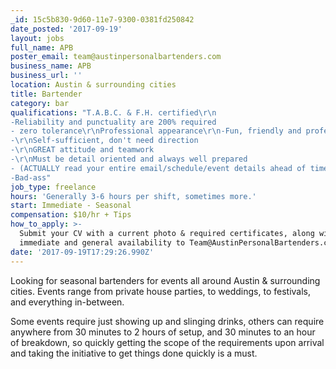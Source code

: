 ```yaml
---
_id: 15c5b830-9d60-11e7-9300-0381fd250842
date_posted: '2017-09-19'
layout: jobs
full_name: APB
poster_email: team@austinpersonalbartenders.com
business_name: APB
business_url: ''
location: Austin & surrounding cities
title: Bartender
category: bar
qualifications: "T.A.B.C. & F.H. certified\r\n
-Reliability and punctuality are 200% required 
- zero tolerance\r\nProfessional appearance\r\n-Fun, friendly and professional demeanor
-\r\nSelf-sufficient, don't need direction
-\r\nGREAT attitude and teamwork
-\r\nMust be detail oriented and always well prepared
- (ACTUALLY read your entire email/schedule/event details ahead of time, not just glance at it an hour before you work.)\r\n
-Bad-ass"
job_type: freelance
hours: 'Generally 3-6 hours per shift, sometimes more.'
start: Immediate - Seasonal
compensation: $10/hr + Tips
how_to_apply: >-
  Submit your CV with a current photo & required certificates, along with your
  immediate and general availability to Team@AustinPersonalBartenders.com
date: '2017-09-19T17:29:26.990Z'
---
```

Looking for seasonal bartenders for events all around Austin & surrounding cities.  Events range from private house parties, to weddings, to festivals, and everything in-between.

Some events require just showing up and slinging drinks, others can require anywhere from 30 minutes to 2 hours of setup, and 30 minutes to an hour of breakdown, so quickly getting the scope of the requirements upon arrival and taking the initiative to get things done quickly is a must.
